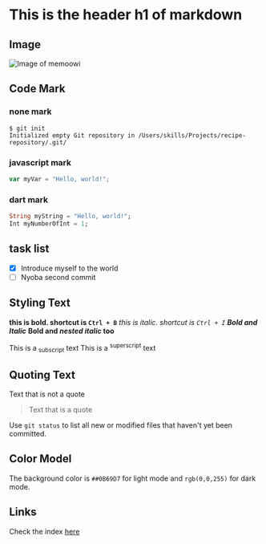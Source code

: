 # This is the header h1 of markdown

## Image
![Image of memoowi](https://avatars.githubusercontent.com/u/142039165?v=4)

## Code Mark
### none mark
```
$ git init
Initialized empty Git repository in /Users/skills/Projects/recipe-repository/.git/
```
### javascript mark
``` javascript
var myVar = "Hello, world!";
```
### dart mark
``` dart
String myString = "Hello, world!";
Int myNumberOfInt = 1;
```
## task list
- [X] Introduce myself to the world
- [ ] Nyoba second commit

## Styling Text

**this is bold. shortcut is `Ctrl + B`**
_this is italic. shortcut is `Ctrl + I`_
***Bold and Italic***
**Bold and _nested italic_ too**

This is a <sub>subscript</sub> text
This is a <sup>superscript</sup> text

## Quoting Text

Text that is not a quote

> Text that is a quote


Use `git status` to list all new or modified files that haven't yet been committed.

## Color Model

The background color is `##0B69D7` for light mode and `rgb(0,0,255)` for dark mode.

## Links

Check the index [here](https://memoowi.github.io/skills-communicate-using-markdown/)